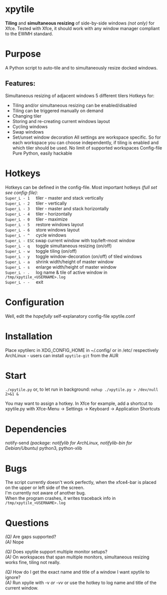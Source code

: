 # xpytile

**Tiling** and **simultaneous resizing** of side-by-side windows _(not only)_ for Xfce.
Tested with Xfce, it should work with any window manager compliant to the EWMH standard.


# Purpose
A Python script to auto-tile and to simultaneously resize docked windows.


## Features:
Simultaneous resizing of adjacent windows
5 different tilers
Hotkeys for:
 - Tiling and/or simultaneous resizing can be enabled/disabled
 - Tiling can be triggered manually on demand
 - Changing tiler
 - Storing and re-creating current windows layout
 - Cycling windows
 - Swap windows
 - Set/unset window decoration
All settings are workspace specific.
So for each workspace you can choose independently,
if tiling is enabled and which tiler should be used. 
No limit of supported workspaces
Config-file
Pure Python, easily hackable


# Hotkeys
Hotkeys can be defined in the config-file.
Most important hotkeys _(full set see config-file)_:  
```Super_L - 1``` &nbsp; &nbsp; tiler - master and stack vertically  
```Super_L - 2``` &nbsp; &nbsp; tiler - vertically  
```Super_L - 3``` &nbsp; &nbsp; tiler - master and stack horizontally  
```Super_L - 4``` &nbsp; &nbsp; tiler - horizontally  
```Super_L - 0``` &nbsp; &nbsp; tiler - maximize  
```Super_L - 5``` &nbsp; &nbsp; restore windows layout  
```Super_L - 6``` &nbsp; &nbsp; store windows layout  
```Super_L - ^``` &nbsp; &nbsp; cycle windows  
```Super_L - ESC``` swap current window with top/left-most window  
```Super_L - q``` &nbsp; &nbsp; toggle simultaneous resizing (on/off)  
```Super_L - w``` &nbsp; &nbsp; toggle tiling (on/off)  
```Super_L - y``` &nbsp; &nbsp; toggle window-decoration (on/off) of tiled windows  
```Super_L - a``` &nbsp; &nbsp; shrink width/height of master window  
```Super_L - s``` &nbsp; &nbsp; enlarge width/height of master window  
```Super_L - .``` &nbsp; &nbsp; log name & tile of active window in ```/tmp/xpytile_<USERNAME>.log```   
```Super_L - -``` &nbsp; &nbsp; exit  


# Configuration
Well, edit the _hopefully_ self-explanatory config-file xpytile.conf


# Installation
Place xpytilerc in XDG_CONFIG_HOME in ~/.config/ or in /etc/ respectively  
ArchLinux - users can install ```xpytile-git``` from the AUR 


# Start
```./xpytile.py``` 
or, to let run in background:  ```nohup ./xpytile.py > /dev/null 2>&1 &```

You may want to assign a hotkey.
In Xfce for example, add a shortcut to xpytile.py
with Xfce-Menu -> Settings -> Keyboard -> Application Shortcuts


# Dependencies
notify-send _(package: notifylib for ArchLinux, notifylib-bin for Debian/Ubuntu)_
python3, python-xlib 

# Bugs
The script currently doesn't work perfectly, when the xfce4-bar is placed on the upper or left side of the screen.  
I'm currently not aware of another bug.  
When the program crashes, it writes traceback info in ```/tmp/xpytile_<USERNAME>.log```

# Questions
*(Q)* Are gaps supported?  
*(A)* Nope
  
*(Q)* Does xpytile support multiple monitor setups?  
*(A)* On workspaces that span multiple monitors, simultaneous resizing works fine, tiling not really.

*(Q)* How do I get the exact name and title of a window I want xpytile to ignore?  
*(A)* Run xpyile with -v _or -vv_  or use the hotkey to log name and title of the current window.

